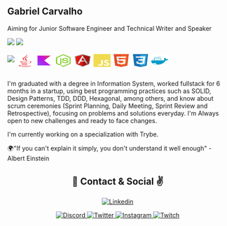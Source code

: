 
## Gabriel Carvalho

Aiming for Junior Software Engineer and Technical Writer and Speaker


<div>

<img height="180em" src="https://github-readme-stats.vercel.app/api?username=NHDrizzt&show_icons=true&theme=tokyonight&include_all_commits=true&count_private=true"/>
<img height="180em" src="https://github-readme-stats.vercel.app/api/top-langs/?username=NHDrizzt&layout=compact&langs_count=7&theme=tokyonight"/>
</div> 

 <div style="display: inline_block"><br>
  <img src="https://cdn.jsdelivr.net/gh/devicons/devicon/icons/react/react-original.svg" />
  <img align="center" alt="Jesus-Java" height="30" width="40" src="https://raw.githubusercontent.com/devicons/devicon/master/icons/java/java-plain.svg"> 
  <img align="center" alt="Jesus-Kotlin" height="30" width="40" src="https://raw.githubusercontent.com/devicons/devicon/master/icons/kotlin/kotlin-original.svg"> 
  <img align="center" alt="Jesus-Nodejs" height="30" width="40" src="https://raw.githubusercontent.com/devicons/devicon/master/icons/nodejs/nodejs-plain.svg"> 
  <img align="center" alt="Jesus-Angularjs" height="30" width="40" src="https://raw.githubusercontent.com/devicons/devicon/master/icons/angularjs/angularjs-original.svg"> 
  <img align="center" alt="Jesus-Js" height="30" width="40" src="https://raw.githubusercontent.com/devicons/devicon/master/icons/javascript/javascript-plain.svg">
  <img align="center" alt="Jesus-HTML" height="30" width="40" src="https://raw.githubusercontent.com/devicons/devicon/master/icons/html5/html5-original.svg">
  <img align="center" alt="Jesus-CSS" height="30" width="40" src="https://raw.githubusercontent.com/devicons/devicon/master/icons/css3/css3-original.svg">
  <img align="center" alt="Jesus-Docker" height="30" width="40" src="https://raw.githubusercontent.com/devicons/devicon/master/icons/docker/docker-plain.svg">
</div>

## 
I'm graduated with a degree in Information System, worked fullstack for 6 months in a startup, using best programming practices such as SOLID, Design Patterns, TDD, DDD, Hexagonal, among others, and know about scrum ceremonies (Sprint Planning, Daily Meeting, Sprint Review and Retrospective), focusing on problems and solutions everyday. I'm Always open to new challenges and ready to face changes.

I'm currently working on a specialization with Trybe.


🌍"If you can't explain it simply, you don't understand it well enough" - Albert Einstein


  <div align="center">
    <h2>🧔 Contact & Social ✌</h2>
</div>
<p align="center">
  <a href="https://www.linkedin.com/in/gabriel-de-sousa-carvalho/">
  <img alt="Linkedin" src="https://img.shields.io/badge/Gabriel_Carvalho-%231DA1F2.svg?style=for-the-badge&logo=Linkedin&logoColor=white"/>
  </a>
</p>
<div align="center">
</div>
<p align="center">
    <a href="https://discord.com/users/242040259884351488">
        <img alt="Discord" src="https://img.shields.io/badge/rokol%238115-%237289DA.svg?style=for-the-badge&logo=discord&logoColor=white"/>
    </a>
    <a href="https://twitter.com/">
        <img alt="Twitter" src="https://img.shields.io/badge/nhdrizzt-%231DA1F2.svg?style=for-the-badge&logo=Twitter&logoColor=white"/>
    </a>
    <a href="https://www.instagram.com/Gabs.Nhd/">
        <img alt="Instagram" src="https://img.shields.io/badge/Gabs.Nhd-%23E4405F.svg?style=for-the-badge&logo=Instagram&logoColor=white"/>
    </a>
    <a href="https://www.twitch.tv/sintreki">
        <img alt="Twitch" src="https://img.shields.io/badge/sintreki-%239146FF.svg?style=for-the-badge&logo=Twitch&logoColor=white"/>
    </a>
</p>



